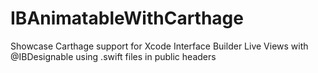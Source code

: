 # IBAnimatableWithCarthage

Showcase Carthage support for Xcode Interface Builder Live Views with @IBDesignable using .swift files in public headers
